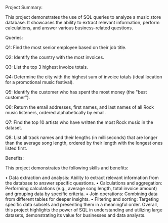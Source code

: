 Project Summary:


This project demonstrates the use of SQL queries to analyze a music store database. It showcases the ability to extract relevant information, perform calculations, and answer various business-related questions.

Queries:

Q1: Find the most senior employee based on their job title.

Q2: Identify the country with the most invoices.

Q3: List the top 3 highest invoice totals.

Q4: Determine the city with the highest sum of invoice totals (ideal location for a promotional music festival).

Q5: Identify the customer who has spent the most money (the "best customer").

Q6: Return the email addresses, first names, and last names of all Rock music listeners, ordered alphabetically by email.

Q7: Find the top 10 artists who have written the most Rock music in the dataset.

Q8: List all track names and their lengths (in milliseconds) that are longer than the average song length, ordered by their length with the longest ones listed first.


Benefits:

This project demonstrates the following skills and benefits:

• Data extraction and analysis: Ability to extract relevant information from the database to answer specific questions.
• Calculations and aggregation: Performing calculations (e.g., average song length, total invoice amount) and grouping data by specific criteria.
• Join operations: Combining data from different tables for deeper insights.
• Filtering and sorting: Targeting specific data subsets and presenting them in a meaningful order.
Overall, this project highlights the power of SQL in understanding and utilizing large datasets, demonstrating its value for businesses and data analysts.
